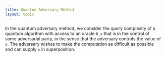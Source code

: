 ```yaml
---
title: Quantum Adversary Method
layout: topic
---
```


In the quantum adversary method, we consider the query complexity of a quantum
algorithm with access to an oracle `O_x` that is in the control of some
adversarial party, in the sense that the adversary controls the value of `x`.
The adversary wishes to make the computation as difficult as possible and can
supply `x` in superposition.
